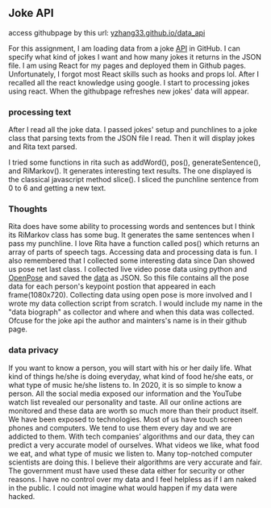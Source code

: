 ## Joke API

access githubpage by this url: [yzhang33.github.io/data_api](https://yzhang33.github.io/data_api/)

For this assignment, I am loading data from a joke [API](https://official-joke-api.appspot.com/jokes/general/ten) in GitHub. 
I can specify what kind of jokes I want and how many jokes it returns in the JSON file. I am using React for my pages and deployed them in Github pages. Unfortunately, I forgot most React skills such as hooks and props lol. After I recalled all the react knowledge using google. I start to processing jokes using react. When the githubpage refreshes new jokes' data will appear.

### processing text
After I read all the joke data. I passed jokes' setup and punchlines to a joke class that parsing texts from the JSON file I read.
Then it will display jokes and Rita text parsed.

I tried some functions in rita such as addWord(), pos(), generateSentence(), and RiMarkov().
It generates interesting text results. The one displayed is the classical javascript method slice().
I sliced the punchline sentence from 0 to 6 and getting a new text.

### Thoughts
Rita does have some ability to processing words and sentences but I think its RiMarkov class has some bug. It generates the same sentences when I pass my punchline.
I love Rita have a function called pos() which returns an array of parts of speech tags. Accessing data and processing data is fun. I also remembered that I collected some interesting data since Dan showed us pose net last class. I collected live video pose data using python and [OpenPose](https://github.com/CMU-Perceptual-Computing-Lab/openpose) and saved the [data](https://docs.google.com/document/d/13RYB7uqj7xlNPEMxRFhkXHAh2YY8W42LHKeggZBE6gw/edit?usp=sharing) as JSON. So this file contains all the pose data for each person's keypoint postion that appeared in each frame(1080x720). Collecting data using open pose is more involved and I wrote my data collection script from scratch. I would include my name in the "data biograph" as collector and where and when this data was collected. Ofcuse for the joke api the author and mainters's name is in their github page. 

### data privacy
If you want to know a person, you will start with his or her daily life. What kind of things he/she is doing everyday, what kind of food he/she eats, or what type of music he/she listens to. In 2020, it is so simple to know a person. All the social media exposed our information and the YouTube watch list revealed our personality and taste. All our online actions are monitored and these data are worth so much more than their product itself. We have been exposed to technologies. Most of us have touch screen phones and computers. We tend to use them every day and we are addicted to them. With tech companies’ algorithms and our data, they can predict a very accurate model of ourselves. What videos we like, what food we eat, and what type of music we listen to. Many top-notched computer scientists are doing this. I believe their algorithms are very accurate and fair. The government must have used these data either for security or other reasons. I have no control over my data and I feel helpless as if I am naked in the public. I could not imagine what would happen if my data were hacked. 

